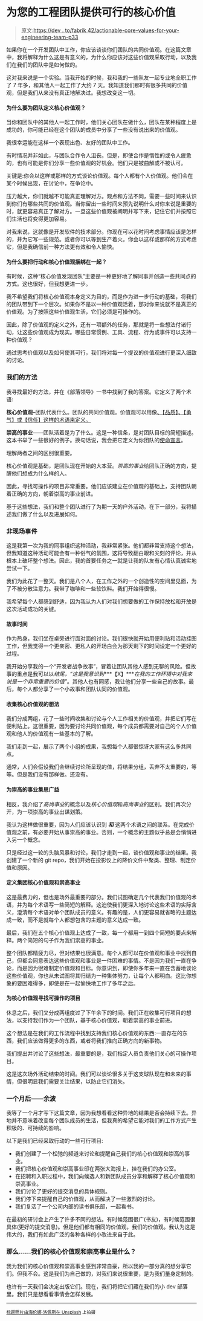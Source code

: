 # 为您的工程团队提供可行的核心价值

> 原文:[https://dev . to/fabrik 42/actionable-core-values-for-your-engineering-team-p33](https://dev.to/fabrik42/actionable-core-values-for-your-engineering-team-p33)

如果你在一个开发团队中工作，你应该谈谈你们团队的共同价值观。在这篇文章中，我将解释为什么这是有意义的，为什么你应该对这些价值观采取行动，以及我们在我们的团队中是如何做的。

这对我来说是一个实验。当我开始的时候，我和我的一些队友一起专业地全职工作了 7 年多，和其他人一起工作了大约 7 天。我知道我们那时有很多共同的价值观，但是我们从来没有真正地解决过。我想改变这一切。

#### 为什么要为团队定义核心价值观？

当你和团队中的其他人一起工作时，他们关心团队在做什么，团队在某种程度上是成功的，你可能已经在这个团队的成员中分享了一些没有说出来的价值观。

我很幸运能在这样一个表现出色、友好的团队中工作。

有时情况并非如此，与团队合作令人沮丧。但是，即使合作是惰性的或令人疲惫的，也有可能是你们分享一些价值观的好机会。他们只是被曲解或不被认可。

关键是:你会以这样或那样的方式谈论价值观。每个人都有个人价值观。他们会在某个时候出现，在讨论中，在争论中。

压力越大，你们就越不可能真正理解对方。观点和方法不同，需要一些时间来认识到你们有哪些共同的价值观。当你留出一些时间来预先说明什么对你来说是重要的时，就更容易真正了解对方。一旦这些价值观被阐明并写下来，记住它们并按照它们生活也将变得更加容易。

对我来说，这就像是开发软件的技术部分。你现在可以花时间考虑事情应该是怎样的，并为它写一些规范。或者你可以等到生产着火。你会以这样或那样的方式考虑它，但是我确信前一种方法更有效和令人愉快。

#### 为什么要把行动和核心价值观捆绑在一起？

有时候，这种“核心价值发现团队”主要是一种更好地了解同事并创造一些共同点的方式。这也很好，但我想更进一步。

我不希望我们将核心价值观本身定义为目的，而是作为进一步行动的基础，将我们的团队带到下一个层次。如果你不是以一种价值观活着，那对你来说就不是真正的价值观。为了按照这些价值观生活，它们必须是可操作的。

因此，除了价值观的定义之外，还有一项额外的任务，那就是将一些想法付诸行动，让这些价值观成为现实。哪些日常惯例、工具、流程、行为或事件可以支持一种价值观？

通过思考价值观以及如何使其可行，我们将对每一个提议的价值观进行更深入细致的讨论。

### 我们的方法

我寻找最好的方法，并在《部落领导》一书中找到了我的答案。它定义了两个术语:

**核心价值观**–团队代表什么。团队的共同价值观。价值观可以用像[、【品质】、【勇气】或【信任】这样的术语来定义。](http://www.threadsculture.com/blog/company-culture/core-values-list-threads/)

**崇高的事业**——团队活着是为了什么。这是一种信条，是对团队目标的简短描述。这本书举了一些很好的例子。换句话说，我会把它定义为你团队的[使命宣言](http://www.alessiobresciani.com/foresight-strategy/51-mission-statement-examples-from-the-worlds-best-companies/)。

理解两者之间的区别很重要。

核心价值观是基础，是团队现在开始的大本营。*崇高的事业*给团队正确的方向，提醒他们想成为什么样的人。

因此，寻找可操作的项目非常重要。他们应该建立在价值观的基础上，支持团队朝着正确的方向，朝着崇高的事业前进。

基于这些想法，我们和整个团队进行了为期一天的户外活动。在下一部分，我将描述我们做了什么以及进展如何。

### 非现场事件

这是我第一次为我的同事组织这种活动，我非常紧张。他们都非常支持这个想法，但我知道这种活动可能会有一种俗气的氛围，这将导致翻白眼和尖刻的评论，并从根本上破坏整个想法。因此，我的首要任务之一就是让我的队友有心情认真诚实地尝试一下。

我们为此花了一整天。我们是八个人，在工作之外的一个创造性的空间里见面，为了不被分散注意力。我带了咖啡和一些软饮料。我们开始得很慢。

我希望每个人都感到舒适，因为我认为人们对我们想要做的工作保持放松和开放是这次活动成功的关键。

#### 故事时间

作为热身，我们坐在桌旁进行面对面的讨论。我们很快就开始用便利贴和活动挂图工作，但我觉得一个更亲密、更私人的开场白会为那天剩下的时间设定一个更好的过程。

我开始分享我的一个“开发者战争故事”，冒着让团队其他人感到无聊的风险。但故事的重点是我可以以*结尾，“这是我意识到****【X】****在我的工作环境中对我来说是一个非常重要的价值”*。其他人也有同感，我让他们分享一些自己的故事。最后，每个人都分享了一个小故事和团队认同的价值观。

#### 收集核心价值观的想法

我们分成两组，花了一些时间收集和讨论与个人工作相关的价值观，并把它们写在便利贴上。这很重要，因为要讨论共同价值观，每个成员都需要对自己的个人价值观和他人的价值观有一些基本的了解。

我们走到一起，展示了两个小组的成果，我想每个人都很惊讶大家有这么多共同点。

通常，人们会假设我们会继续讨论所呈现的值，将结果分组，丢弃不太重要的，等等。但是我们没有那样做。还没有。

#### 为崇高的事业集思广益

相反，我介绍了*高尚事业*的概念以及*核心价值观*和*高尚事业*的区别。我们再次分开，为一项崇高的事业出谋划策。

我认为这样做很重要，因为人们应该认识到 ***和*** 这两个术语之间的联系。在完成价值观之前，有必要开始从事崇高的事业。否则，一个概念的主题似乎总是会悄悄进入另一个概念。

只是经过这一轮的头脑风暴和讨论，我们才走到一起，谈价值观和事业的结果。我创建了一个新的 git repo，我们开始在投影仪上的降价文件中聚类、整理、制定价值和原因。

#### 定义集团核心价值观和崇高事业

这是最费力的，但也是场外最重要的部分。我们试图确定几个代表我们价值观的术语，并为每个术语写一些简短的解释。这迫使我们更深入地讨论这些术语的实际含义，澄清每个术语对单个团队成员的意义。有趣的是，人们更容易就省略的主题达成一致，而不是就每个人都想包含的主题的意义达成一致。

最后，我们在五个核心价值观上达成了一致，每一个都用一到四个简短的要点来解释。两个简短的句子作为我们崇高的事业。

整个团队都精疲力尽，但对结果也很满意。每个人都可以在价值观和事业中找到自己，但都会同意表达这些价值观和事业是一件困难的事情。不是因为我们一直在争论，而是因为很难制定价值观和目标。你意识到，即使你多年来一直在含蓄地谈论这些价值观，你也从未试图将其归结为一种集体努力，让每个人都明白。这比你想象的要困难得多，即使是在一起愉快地工作了多年之后。

#### 为核心价值观寻找可操作的项目

休息之后，我们又分成两组度过了下午余下的时间。我们正在收集可行项目的想法，以支持我们作为一个团队，基于核心价值观，朝着崇高的事业前进。

这个想法是在我们的工作流程中找到支持我们核心价值观的东西:一直存在的东西，我们应该做得更多的东西，或者将我们推向正确方向的新事物。

我们提出并讨论了这些想法，最重要的是，我们指定人员负责他们关心的可操作项目。

这是这次场外活动结束的时间。我们可以谈论很多关于这支球队现在和未来的事情，但很明显我们需要关注结果，以防止它们消失。

### 一个月后——余波

我等了一个月才写下这篇文章，因为我想看看这种异地的结果是否会持续下去。异地并不意味着改变每个团队成员的生活，但我真的希望它能对我们的工作方式产生积极的、可持续的影响。

以下是我们已经采取行动的一些可行项目:

*   我们创建了一个松弛的频道来讨论和提醒自己我们的核心价值观和崇高的事业。
*   我们把核心价值观和崇高事业印在两张大海报上，挂在我们的办公室。
*   在招聘和入职过程中，我们向候选人和新团队成员分享和解释了核心价值观和崇高事业。
*   我们讨论了更好的提交消息的具体规则。
*   我们停下来提醒自己的价值观，从而解决了一些激烈的讨论。
*   我们复活了一个公司内部的读书俱乐部，一起看书。

在最初的研讨会上产生了许多不同的想法。有时候范围很广(书友)，有时候范围很具体(更好的提交消息)。但是他们都有相同的价值观，我们的价值观。我认为这是伟大的，我们有如此广泛的各种各样的小改进来自于此。

### 那么……我们的核心价值观和崇高事业是什么？

我为我们的核心价值观和崇高事业感到非常自豪，所以我的一部分真的想分享它们。但我不会。这是我们为自己做的，对我们来说很重要，是为我们量身定制的。

也许有一天我们会决定出版它们。现在，我们将把它们藏在我们的小 dev 部落里。我们只是想看看事情会怎样发展。

* * *

<small>[标题照片由海伦娜·洛佩斯在 Unsplash](https://unsplash.com/photos/e3OUQGT9bWU) 上拍摄</small>